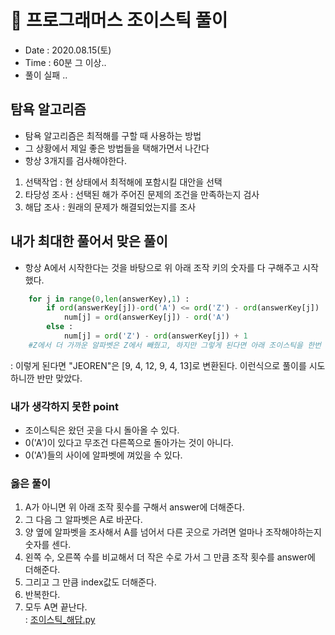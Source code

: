 # 🐶 프로그래머스 조이스틱 풀이
- Date : 2020.08.15(토)
- Time : 60분 그 이상..
- 풀이 실패 ..
## 탐욕 알고리즘
- 탐욕 알고리즘은 최적해를 구할 때 사용하는 방법
- 그 상황에서 제일 좋은 방법들을 택해가면서 나간다
- 항상 3개지를 검사해야한다.
1. 선택작업 : 현 상태에서 최적해에 포함시킬 대안을 선택
2. 타당성 조사 : 선택된 해가 주어진 문제의 조건을 만족하는지 검사
3. 해답 조사 : 원래의 문제가 해결되었는지를 조사

## 내가 최대한 풀어서 맞은 풀이

- 항상 A에서 시작한다는 것을 바탕으로 위 아래 조작 키의 숫자를 다 구해주고 시작했다. 

```python
    for j in range(0,len(answerKey),1) :
        if ord(answerKey[j])-ord('A') <= ord('Z') - ord(answerKey[j]) :
            num[j] = ord(answerKey[j]) - ord('A')
        else :
            num[j] = ord('Z') - ord(answerKey[j]) + 1
    #Z에서 더 가까운 알파벳은 Z에서 빼줬고, 하지만 그렇게 된다면 아래 조이스틱을 한번 더 조작해야하기 때문에 +1을 해줬다.
```
: 이렇게 된다면 "JEOREN"은 [9, 4, 12, 9, 4, 13]로 변환된다. 이런식으로 풀이를 시도하니깐 반만 맞았다.

### 내가 생각하지 못한 point
- 조이스틱은 왔던 곳을 다시 돌아올 수 있다.
- 0('A')이 있다고 무조건 다른쪽으로 돌아가는 것이 아니다.
- 0('A')들의 사이에 알파벳에 껴있을 수 있다.

### 옳은 풀이
1. A가 아니면 위 아래 조작 횟수를 구해서 answer에 더해준다.
2. 그 다음 그 알파벳은 A로 바꾼다.
3. 양 옆에 알파벳을 조사해서 A를 넘어서 다른 곳으로 가려면 얼마나 조작해야하는지 숫자를 센다.
4. 왼쪽 수, 오른쪽 수를 비교해서 더 작은 수로 가서 그 만큼 조작 횟수를 answer에 더해준다.
5. 그리고 그 만큼 index값도 더해준다.
6. 반복한다.
7. 모두 A면 끝난다.<br>
: [조이스틱_해답.py](../programmers/조이스틱_해답.py)
